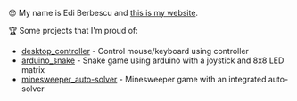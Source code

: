 😎 My name is Edi Berbescu and [this is my website](https://ediberbe.github.io/).  

🏆 Some projects that I'm proud of:
- [desktop\_controller](https://github.com/ediberbe/desktop_controller) - Control mouse/keyboard using controller
- [arduino\_snake](https://github.com/ediberbe/arduino_snake) - Snake game using arduino with a joystick and 8x8 LED matrix
- [minesweeper\_auto-solver](https://github.com/ediberbe/minesweeper_auto-solver) - Minesweeper game with an integrated auto-solver
